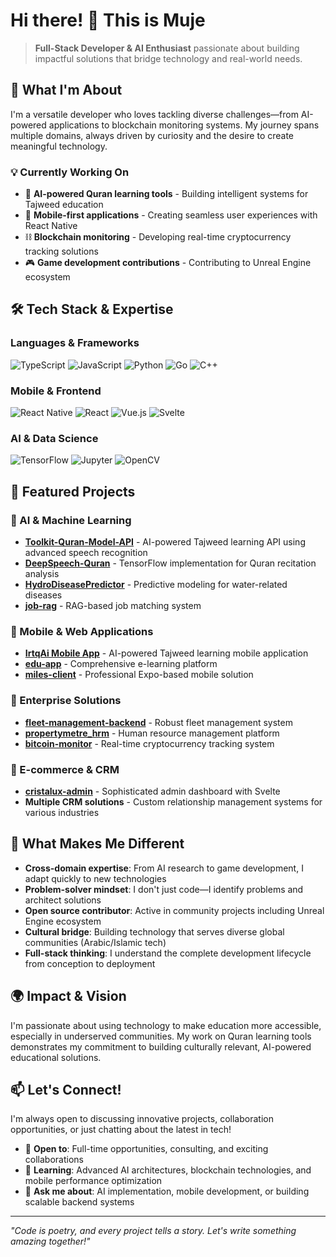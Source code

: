 # Hi there! 👋 This is Muje

> **Full-Stack Developer & AI Enthusiast** passionate about building impactful solutions that bridge technology and real-world needs.

## 🚀 What I'm About

I'm a versatile developer who loves tackling diverse challenges—from AI-powered applications to blockchain monitoring systems. My journey spans multiple domains, always driven by curiosity and the desire to create meaningful technology.

### 💡 Currently Working On
- 🤖 **AI-powered Quran learning tools** - Building intelligent systems for Tajweed education
- 📱 **Mobile-first applications** - Creating seamless user experiences with React Native
- ⛓️ **Blockchain monitoring** - Developing real-time cryptocurrency tracking solutions
- 🎮 **Game development contributions** - Contributing to Unreal Engine ecosystem

## 🛠️ Tech Stack & Expertise

### Languages & Frameworks
![TypeScript](https://img.shields.io/badge/-TypeScript-3178C6?style=flat-square&logo=typescript&logoColor=white)
![JavaScript](https://img.shields.io/badge/-JavaScript-F7DF1E?style=flat-square&logo=javascript&logoColor=black)
![Python](https://img.shields.io/badge/-Python-3776AB?style=flat-square&logo=python&logoColor=white)
![Go](https://img.shields.io/badge/-Go-00ADD8?style=flat-square&logo=go&logoColor=white)
![C++](https://img.shields.io/badge/-C++-00599C?style=flat-square&logo=c%2B%2B&logoColor=white)

### Mobile & Frontend
![React Native](https://img.shields.io/badge/-React_Native-61DAFB?style=flat-square&logo=react&logoColor=black)
![React](https://img.shields.io/badge/-React-61DAFB?style=flat-square&logo=react&logoColor=black)
![Vue.js](https://img.shields.io/badge/-Vue.js-4FC08D?style=flat-square&logo=vue.js&logoColor=white)
![Svelte](https://img.shields.io/badge/-Svelte-FF3E00?style=flat-square&logo=svelte&logoColor=white)

### AI & Data Science
![TensorFlow](https://img.shields.io/badge/-TensorFlow-FF6F00?style=flat-square&logo=tensorflow&logoColor=white)
![Jupyter](https://img.shields.io/badge/-Jupyter-F37626?style=flat-square&logo=jupyter&logoColor=white)
![OpenCV](https://img.shields.io/badge/-OpenCV-5C3EE8?style=flat-square&logo=opencv&logoColor=white)

## 🌟 Featured Projects

### 🤖 AI & Machine Learning
- **[Toolkit-Quran-Model-API](https://github.com/mujehoxe/Toolkit-Quran-Model-API)** - AI-powered Tajweed learning API using advanced speech recognition
- **[DeepSpeech-Quran](https://github.com/mujehoxe/DeepSpeech-Quran)** - TensorFlow implementation for Quran recitation analysis
- **[HydroDiseasePredictor](https://github.com/mujehoxe/HydroDiseasePredictor)** - Predictive modeling for water-related diseases
- **[job-rag](https://github.com/mujehoxe/job-rag)** - RAG-based job matching system

### 📱 Mobile & Web Applications
- **[IrtqAi Mobile App](https://github.com/mujehoxe/irtaqi_mobile_app)** - AI-powered Tajweed learning mobile application
- **[edu-app](https://github.com/mujehoxe/edu-app)** - Comprehensive e-learning platform
- **[miles-client](https://github.com/mujehoxe/miles-client)** - Professional Expo-based mobile solution

### 💼 Enterprise Solutions
- **[fleet-management-backend](https://github.com/mujehoxe/fleet-management-backend)** - Robust fleet management system
- **[propertymetre_hrm](https://github.com/mujehoxe/propertymetre_hrm)** - Human resource management platform
- **[bitcoin-monitor](https://github.com/mujehoxe/bitcoin-monitor)** - Real-time cryptocurrency tracking system

### 🛒 E-commerce & CRM
- **[cristalux-admin](https://github.com/mujehoxe/cristalux-admin)** - Sophisticated admin dashboard with Svelte
- **Multiple CRM solutions** - Custom relationship management systems for various industries

## 🎯 What Makes Me Different

- **Cross-domain expertise**: From AI research to game development, I adapt quickly to new technologies
- **Problem-solver mindset**: I don't just code—I identify problems and architect solutions
- **Open source contributor**: Active in community projects including Unreal Engine ecosystem
- **Cultural bridge**: Building technology that serves diverse global communities (Arabic/Islamic tech)
- **Full-stack thinking**: I understand the complete development lifecycle from conception to deployment

## 🌍 Impact & Vision

I'm passionate about using technology to make education more accessible, especially in underserved communities. My work on Quran learning tools demonstrates my commitment to building culturally relevant, AI-powered educational solutions.

## 📫 Let's Connect!

I'm always open to discussing innovative projects, collaboration opportunities, or just chatting about the latest in tech!

- 💼 **Open to**: Full-time opportunities, consulting, and exciting collaborations
- 🌱 **Learning**: Advanced AI architectures, blockchain technologies, and mobile performance optimization
- 💬 **Ask me about**: AI implementation, mobile development, or building scalable backend systems

---

*"Code is poetry, and every project tells a story. Let's write something amazing together!"*
